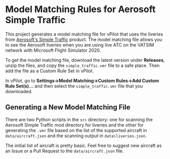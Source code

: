 # Model Matching Rules for Aerosoft Simple Traffic

This project generates a model matching file for vPilot that uses the liveries from [Aerosoft's Simple Traffic](https://www.aerosoft.com/en/microsoft-flight-simulator/msfs-tools/3537/aerosoft-tool-simple-traffic) product. The model matching file allows you to see the Aerosoft liveries when you are using live ATC on the VATSIM network with Microsoft Flight Simulator 2020.

To get the model matching file, download the latest version under **Releases**, unzip the files, and copy the `simple_traffic.vmr` file to a safe place. Then add the file as a Custom Rule Set in vPilot.

In vPilot, go to **Settings->Model Matching->Custom Rules->Add Custom Rule Set(s)...** and then select the `simple_traffic.vmr` file that you downloaded.

## Generating a New Model Matching File

There are two Python scripts in the `src` directory: one for scanning the Aerosoft Simple Traffic mod directory for liveries and the other for generating the `.vmr` file based on the list of the supported aircraft in `data/aircraft.json` and the scanning output in `data\liveries.json`.

The initial list of aircraft is pretty basic. Feel free to suggest new aircraft as an Issue or a Pull Request to the `data/aircraft.json` file.
